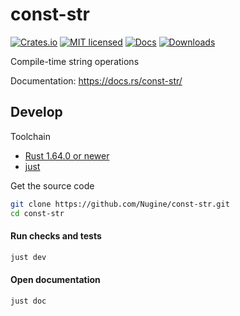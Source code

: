 # const-str

[![Crates.io][crates-badge]][crates-url]
[![MIT licensed][mit-badge]][mit-url]
[![Docs][docs-badge]][docs-url]
[![Downloads]][downloads]

[crates-badge]: https://img.shields.io/crates/v/const-str.svg
[crates-url]: https://crates.io/crates/const-str
[mit-badge]: https://img.shields.io/badge/license-MIT-blue.svg
[mit-url]: ./LICENSE
[docs-badge]: https://docs.rs/const-str/badge.svg
[docs-url]: https://docs.rs/const-str/
[downloads]: https://img.shields.io/crates/d/const-str

Compile-time string operations

Documentation: <https://docs.rs/const-str/>

## Develop

Toolchain

+ [Rust 1.64.0 or newer](https://rustup.rs/)
+ [just](https://github.com/casey/just)

Get the source code

```bash
git clone https://github.com/Nugine/const-str.git
cd const-str
```

#### Run checks and tests

```bash
just dev
```

#### Open documentation

```bash
just doc
```
